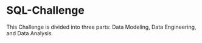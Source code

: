 # SQL-Challenge
This Challenge is divided into three parts: Data Modeling, Data Engineering, and Data Analysis.
